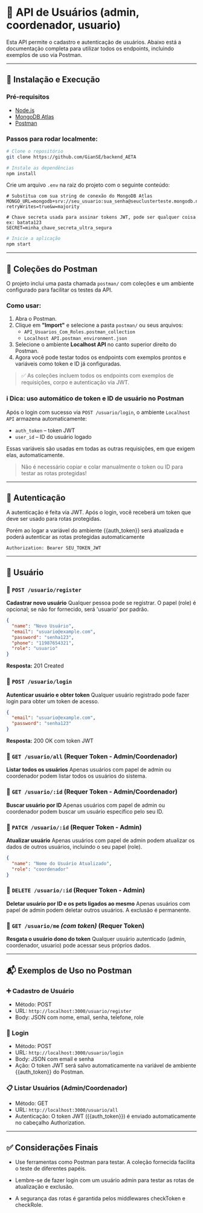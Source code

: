 # 👤 API de Usuários (admin, coordenador, usuario)

Esta API permite o cadastro e autenticação de usuários. Abaixo está a documentação completa para utilizar todos os endpoints, incluindo exemplos de uso via Postman.

---

## 🚀 Instalação e Execução

### Pré-requisitos

- [Node.js](https://nodejs.org/)
- [MongoDB Atlas](https://www.mongodb.com/cloud/atlas)
- [Postman](https://www.postman.com/)

### Passos para rodar localmente:

```bash
# Clone o repositório
git clone https://github.com/GianSE/backend_AETA

# Instale as dependências
npm install
```

Crie um arquivo `.env` na raiz do projeto com o seguinte conteúdo:

```env
# Substitua com sua string de conexão do MongoDB Atlas
MONGO_URL=mongodb+srv://seu_usuario:sua_senha@seuclusterteste.mongodb.net/nomeDoBanco?retryWrites=true&w=majority

# Chave secreta usada para assinar tokens JWT, pode ser qualquer coisa ex: batata123
SECRET=minha_chave_secreta_ultra_segura
```

```bash
# Inicie a aplicação
npm start
```

---

## 📂 Coleções do Postman

O projeto inclui uma pasta chamada `postman/` com coleções e um ambiente configurado para facilitar os testes da API.

### Como usar:

1. Abra o Postman.
2. Clique em **"Import"** e selecione a pasta `postman/` ou seus arquivos:
   - `API_Usuarios_Com_Roles.postman_collection`
   - `Localhost API.postman_environment.json`
3. Selecione o ambiente **Localhost API** no canto superior direito do Postman.
4. Agora você pode testar todos os endpoints com exemplos prontos e variáveis como token e ID já configuradas.

> ✅ As coleções incluem todos os endpoints com exemplos de requisições, corpo e autenticação via JWT.

### ℹ️ Dica: uso automático de token e ID de usuário no Postman

Após o login com sucesso via `POST /usuario/login`, o ambiente `Localhost API` armazena automaticamente:

- `auth_token` – token JWT
- `user_id` – ID do usuário logado

Essas variáveis são usadas em todas as outras requisições, em que exigem elas, automaticamente.

> Não é necessário copiar e colar manualmente o token ou ID para testar as rotas protegidas!

---

## 🔐 Autenticação

A autenticação é feita via JWT. Após o login, você receberá um token que deve ser usado para rotas protegidas.

Porém ao logar a variável do ambiente {{auth_token}} será atualizada e poderá autenticar as rotas protegidas automaticamente

```
Authorization: Bearer SEU_TOKEN_JWT
```

---

## 👤 Usuário

### 📍 `POST /usuario/register`

**Cadastrar novo usuário**
Qualquer pessoa pode se registrar. O papel (role) é opcional; se não for fornecido, será 'usuario' por padrão.

```json
{
  "name": "Novo Usuário",
  "email": "usuario@example.com",
  "password": "senha123",
  "phone": "11987654321",
  "role": "usuario"
}
```

**Resposta:** 201 Created

### 📍 `POST /usuario/login`

**Autenticar usuário e obter token**
Qualquer usuário registrado pode fazer login para obter um token de acesso.

```json
{
  "email": "usuario@example.com",
  "password": "senha123"
}
```

**Resposta:** 200 OK com token JWT

### 📍 `GET /usuario/all` (Requer Token - Admin/Coordenador)

**Listar todos os usuários**
Apenas usuários com papel de admin ou coordenador podem listar todos os usuários do sistema.


### 📍 `GET /usuario/:id` (Requer Token - Admin/Coordenador)

**Buscar usuário por ID**
Apenas usuários com papel de admin ou coordenador podem buscar um usuário específico pelo seu ID.

### 📍 `PATCH /usuario/:id` (Requer Token - Admin)

**Atualizar usuário**
Apenas usuários com papel de admin podem atualizar os dados de outros usuários, incluindo o seu papel (role).

```json
{
  "name": "Nome do Usuário Atualizado",
  "role": "coordenador"
}
```

### 📍 `DELETE /usuario/:id` (Requer Token - Admin)

**Deletar usuário por ID e os pets ligados ao mesmo**
Apenas usuários com papel de admin podem deletar outros usuários. A exclusão é permanente.

### 📍 `GET /usuario/me` *(com token)* (Requer Token)

**Resgata o usuário dono do token**
Qualquer usuário autenticado (admin, coordenador, usuario) pode acessar seus próprios dados.

---


## 📬 Exemplos de Uso no Postman

### ➕ Cadastro de Usuário

* Método: POST
* URL: `http://localhost:3000/usuario/register`
* Body: JSON com nome, email, senha, telefone, role

### 🔐 Login

* Método: POST
* URL: `http://localhost:3000/usuario/login`
* Body: JSON com email e senha
* Ação: O token JWT será salvo automaticamente na variável de ambiente {{auth_token}} do Postman.

### 📋 Listar Usuários (Admin/Coordenador)
* Método: GET
* URL: `http://localhost:3000/usuario/all`
* Autenticação: O token JWT ({{auth_token}}) é enviado automaticamente no cabeçalho Authorization.
---

## ✅ Considerações Finais

* Use ferramentas como Postman para testar. A coleção fornecida facilita o teste de diferentes papéis.

* Lembre-se de fazer login com um usuário admin para testar as rotas de atualização e exclusão.

* A segurança das rotas é garantida pelos middlewares checkToken e checkRole.
